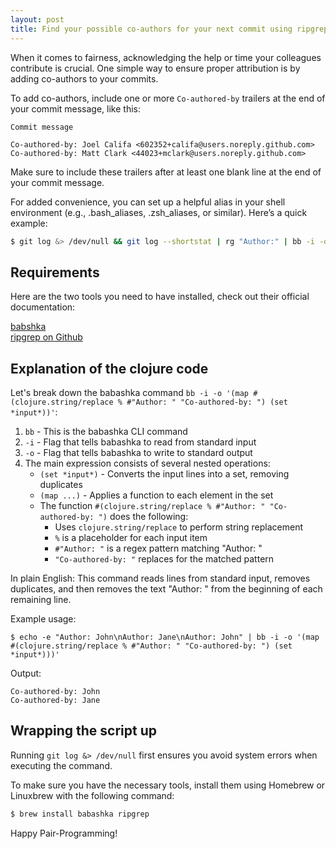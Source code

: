 ```yaml
---
layout: post
title: Find your possible co-authors for your next commit using ripgrep and babashka
---
```



When it comes to fairness, acknowledging the help or time your colleagues contribute is crucial. One simple way to ensure proper attribution is by adding co-authors to your commits.

To add co-authors, include one or more `Co-authored-by` trailers at the end of your commit message, like this:

```text
Commit message

Co-authored-by: Joel Califa <602352+califa@users.noreply.github.com>
Co-authored-by: Matt Clark <44023+mclark@users.noreply.github.com>
```

Make sure to include these trailers after at least one blank line at the end of your commit message.

For added convenience, you can set up a helpful alias in your shell environment (e.g., .bash_aliases, .zsh_aliases, or similar). Here’s a quick example:

```bash
$ git log &> /dev/null && git log --shortstat | rg "Author:" | bb -i -o '(map #(clojure.string/replace % #"Author: " "Co-authored-by: ") (set *input*))'
```

## Requirements

Here are the two tools you need to have installed, check out their official documentation:

[babshka](https://babashka.org) \
[ripgrep on Github](https://github.com/BurntSushi/ripgrep)

## Explanation of the clojure code


Let's break down the babashka command `bb -i -o '(map #(clojure.string/replace % #"Author: " "Co-authored-by: ") (set *input*))'`:

1. `bb` - This is the babashka CLI command
2. `-i` - Flag that tells babashka to read from standard input
3. `-o` - Flag that tells babashka to write to standard output
4. The main expression consists of several nested operations:
   - `(set *input*)` - Converts the input lines into a set, removing duplicates
   - `(map ...)` - Applies a function to each element in the set
   - The function `#(clojure.string/replace % #"Author: " "Co-authored-by: ")` does the following:
     - Uses `clojure.string/replace` to perform string replacement
     - `%` is a placeholder for each input item
     - `#"Author: "` is a regex pattern matching "Author: "
     - `"Co-authored-by: "` replaces for the matched pattern

In plain English: This command reads lines from standard input, removes duplicates, and then removes the text "Author: " from the beginning of each remaining line.

Example usage:

```text
$ echo -e "Author: John\nAuthor: Jane\nAuthor: John" | bb -i -o '(map #(clojure.string/replace % #"Author: " "Co-authored-by: ") (set *input*)))'
```
  
Output:

```text
Co-authored-by: John
Co-authored-by: Jane
````

## Wrapping the script up

Running `git log &> /dev/null` first ensures you avoid system errors when executing the command.

To make sure you have the necessary tools, install them using Homebrew or Linuxbrew with the following command:

```bash
$ brew install babashka ripgrep
```

Happy Pair-Programming!
